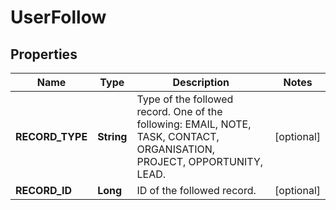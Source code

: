 
# UserFollow

## Properties
Name | Type | Description | Notes
------------ | ------------- | ------------- | -------------
**RECORD_TYPE** | **String** | Type of the followed record. One of the following: EMAIL, NOTE, TASK, CONTACT, ORGANISATION, PROJECT, OPPORTUNITY, LEAD. |  [optional]
**RECORD_ID** | **Long** | ID of the followed record. |  [optional]



